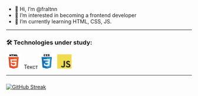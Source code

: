 - 👋 Hi, I’m @fraltnn
- 👀 I’m interested in becoming a frontend developer
- 🌱 I’m currently learning HTML, CSS, JS.


___
### :hammer_and_wrench: Technologies under study:
<div>
  <img src="https://github.com/devicons/devicon/blob/master/icons/html5/html5-original-wordmark.svg" title="HTML" alt="HTML" width="40" height="40"/>&nbsp; <span>Текст</span>
  <img src="https://github.com/devicons/devicon/blob/master/icons/css3/css3-original-wordmark.svg" title="CSS" alt="CSS" width="40" height="40"/>&nbsp;
  <img src="https://github.com/devicons/devicon/blob/master/icons/javascript/javascript-original.svg" title="JS" alt="JS" width="40" height="40"/>&nbsp;
</div>

___
###
[![GitHub Streak](https://streak-stats.demolab.com?user=fraltnn&theme=git-dark&hide_border=true&date_format=j%2Fn%5B%2FY%5D)](https://git.io/streak-stats)
